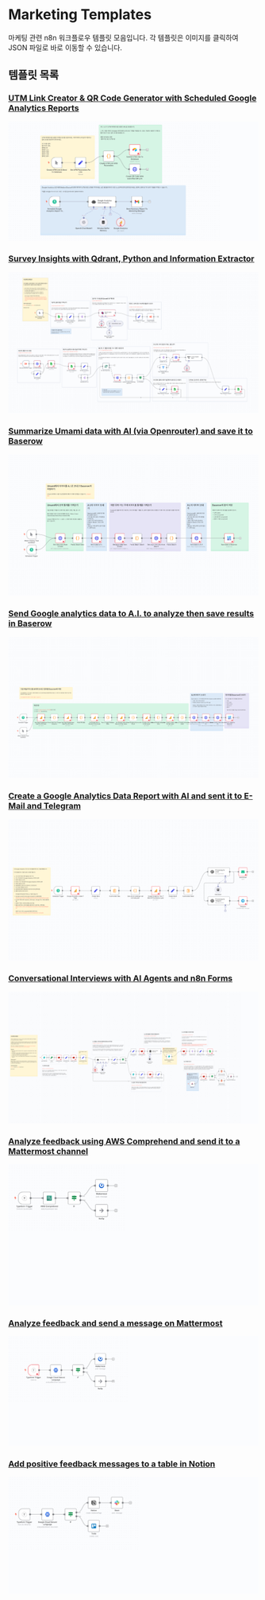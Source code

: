 # Marketing Templates

마케팅 관련 n8n 워크플로우 템플릿 모음입니다. 각 템플릿은 이미지를 클릭하여 JSON 파일로 바로 이동할 수 있습니다.

## 템플릿 목록

### [UTM Link Creator & QR Code Generator with Scheduled Google Analytics Reports](UTM%20Link%20Creator%20&%20QR%20Code%20Generator%20with%20Scheduled%20Google%20Analytics%20Reports.json)
[![UTM Link Creator & QR Code Generator with Scheduled Google Analytics Reports](UTM%20Link%20Creator%20&%20QR%20Code%20Generator%20with%20Scheduled%20Google%20Analytics%20Reports.png)](UTM%20Link%20Creator%20&%20QR%20Code%20Generator%20with%20Scheduled%20Google%20Analytics%20Reports.json)

### [Survey Insights with Qdrant, Python and Information Extractor](Survey%20Insights%20with%20Qdrant,%20Python%20and%20Information%20Extractor.json)
[![Survey Insights with Qdrant, Python and Information Extractor](Survey%20Insights%20with%20Qdrant,%20Python%20and%20Information%20Extractor.png)](Survey%20Insights%20with%20Qdrant,%20Python%20and%20Information%20Extractor.json)

### [Summarize Umami data with AI (via Openrouter) and save it to Baserow](Summarize%20Umami%20data%20with%20AI%20(via%20Openrouter)%20and%20save%20it%20to%20Baserow.json)
[![Summarize Umami data with AI (via Openrouter) and save it to Baserow](Summarize%20Umami%20data%20with%20AI%20(via%20Openrouter)%20and%20save%20it%20to%20Baserow.png)](Summarize%20Umami%20data%20with%20AI%20(via%20Openrouter)%20and%20save%20it%20to%20Baserow.json)

### [Send Google analytics data to A.I. to analyze then save results in Baserow](Send%20Google%20analytics%20data%20to%20A.I.%20to%20analyze%20then%20save%20results%20in%20Baserow.json)
[![Send Google analytics data to A.I. to analyze then save results in Baserow](Send%20Google%20analytics%20data%20to%20A.I.%20to%20analyze%20then%20save%20results%20in%20Baserow.png)](Send%20Google%20analytics%20data%20to%20A.I.%20to%20analyze%20then%20save%20results%20in%20Baserow.json)

### [Create a Google Analytics Data Report with AI and sent it to E-Mail and Telegram](Create%20a%20Google%20Analytics%20Data%20Report%20with%20AI%20and%20sent%20it%20to%20E-Mail%20and%20Telegram.json)
[![Create a Google Analytics Data Report with AI and sent it to E-Mail and Telegram](Create%20a%20Google%20Analytics%20Data%20Report%20with%20AI%20and%20sent%20it%20to%20E-Mail%20and%20Telegram.png)](Create%20a%20Google%20Analytics%20Data%20Report%20with%20AI%20and%20sent%20it%20to%20E-Mail%20and%20Telegram.json)

### [Conversational Interviews with AI Agents and n8n Forms](Conversational%20Interviews%20with%20AI%20Agents%20and%20n8n%20Forms.json)
[![Conversational Interviews with AI Agents and n8n Forms](Conversational%20Interviews%20with%20AI%20Agents%20and%20n8n%20Forms.png)](Conversational%20Interviews%20with%20AI%20Agents%20and%20n8n%20Forms.json)

### [Analyze feedback using AWS Comprehend and send it to a Mattermost channel](Analyze%20feedback%20using%20AWS%20Comprehend%20and%20send%20it%20to%20a%20Mattermost%20channel.json)
[![Analyze feedback using AWS Comprehend and send it to a Mattermost channel](Analyze%20feedback%20using%20AWS%20Comprehend%20and%20send%20it%20to%20a%20Mattermost%20channel.png)](Analyze%20feedback%20using%20AWS%20Comprehend%20and%20send%20it%20to%20a%20Mattermost%20channel.json)

### [Analyze feedback and send a message on Mattermost](Analyze%20feedback%20and%20send%20a%20message%20on%20Mattermost.json)
[![Analyze feedback and send a message on Mattermost](Analyze%20feedback%20and%20send%20a%20message%20on%20Mattermost.png)](Analyze%20feedback%20and%20send%20a%20message%20on%20Mattermost.json)

### [Add positive feedback messages to a table in Notion](Add%20positive%20feedback%20messages%20to%20a%20table%20in%20Notion.json)
[![Add positive feedback messages to a table in Notion](Add%20positive%20feedback%20messages%20to%20a%20table%20in%20Notion.png)](Add%20positive%20feedback%20messages%20to%20a%20table%20in%20Notion.json)
